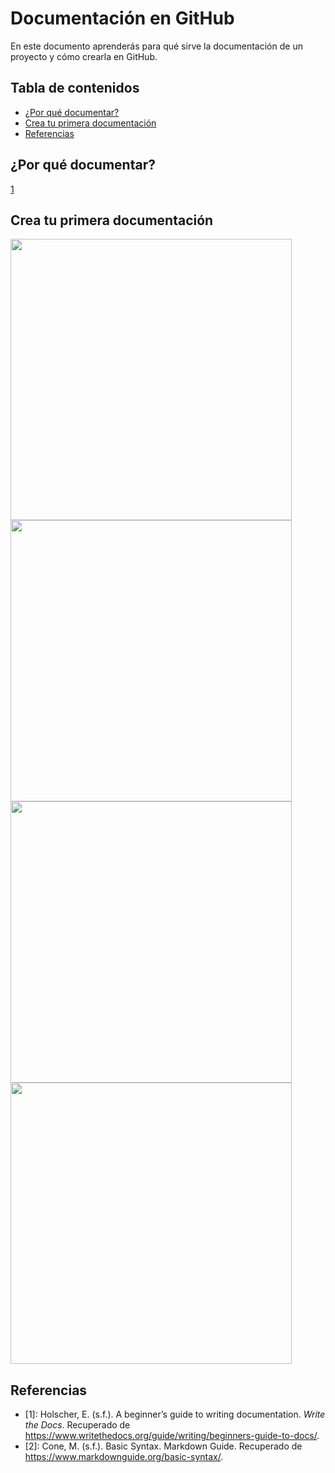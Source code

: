 # Documentación en GitHub
En este documento aprenderás para qué sirve la documentación de un proyecto y cómo crearla en GitHub.


## Tabla de contenidos
* [¿Por qué documentar?](#¿por-que-documentar?)
* [Crea tu primera documentación](#crea-tu-primera-documentación)
* [Referencias](#referencias)


## ¿Por qué documentar?

[1](#[1])

## Crea tu primera documentación


<img src="https://github.com/fcalod/Parcial1/blob/main/Imágenes/1.PNG" width="450">


<img src="https://github.com/fcalod/Parcial1/blob/main/Imágenes/2.PNG" width="450">


<img src="https://github.com/fcalod/Parcial1/blob/main/Imágenes/3.PNG" width="450">


<img src="https://github.com/fcalod/Parcial1/blob/main/Imágenes/4.PNG" width="450">






## Referencias
  
- <a name="[1]"> [1]: Holscher, E. (s.f.). A beginner’s guide to writing documentation. *Write the Docs*. Recuperado de https://www.writethedocs.org/guide/writing/beginners-guide-to-docs/.
- <a name="[2]"> [2]: Cone, M. (s.f.). Basic Syntax. Markdown Guide. Recuperado de https://www.markdownguide.org/basic-syntax/.
